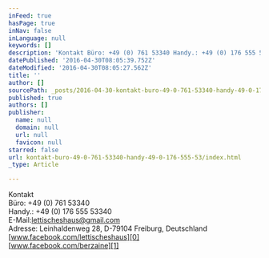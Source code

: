 ```yaml
---
inFeed: true
hasPage: true
inNav: false
inLanguage: null
keywords: []
description: 'Kontakt Büro: +49 (0) 761 53340 Handy.: +49 (0) 176 555 53340 E-Mail:lettischeshaus@gmail.com Adresse: Leinhaldenweg 28, D-79104 Freiburg, Deutschland www.facebook.com/lettischeshaus www.facebook.com/berzaine'
datePublished: '2016-04-30T08:05:39.752Z'
dateModified: '2016-04-30T08:05:27.562Z'
title: ''
author: []
sourcePath: _posts/2016-04-30-kontakt-buro-49-0-761-53340-handy-49-0-176-555-53.md
published: true
authors: []
publisher:
  name: null
  domain: null
  url: null
  favicon: null
starred: false
url: kontakt-buro-49-0-761-53340-handy-49-0-176-555-53/index.html
_type: Article

---
```

Kontakt  
Büro: +49 (0) 761 53340  
Handy.: +49 (0) 176 555 53340  
E-Mail:lettischeshaus@gmail.com  
Adresse: Leinhaldenweg 28, D-79104 Freiburg, Deutschland [www.facebook.com/lettischeshaus][0]  
[www.facebook.com/berzaine][1]

[0]: www.facebook.com/lettischeshaus
[1]: www.facebook.com/berzaine